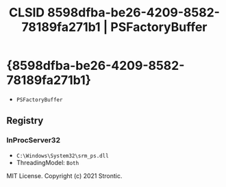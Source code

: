 ﻿---
title: "CLSID 8598dfba-be26-4209-8582-78189fa271b1 | PSFactoryBuffer"
excerpt: What is COM-Object CLSID 8598dfba-be26-4209-8582-78189fa271b1?
---

# {8598dfba-be26-4209-8582-78189fa271b1}

* `PSFactoryBuffer`

## Registry


### InProcServer32

* `C:\Windows\System32\srm_ps.dll`
* ThreadingModel: `Both`

MIT License. Copyright (c) 2021 Strontic.


